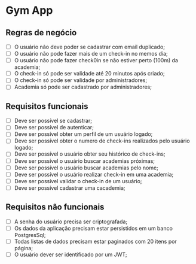 # Gym App

## Regras de negócio

- [ ] O usuário não deve poder se cadastrar com email duplicado;
- [ ] O usuário não pode fazer mais de um check-in no memos dia;
- [ ] O usuário não pode fazer check0in se não estiver perto (100m) da academia;
- [ ] O check-in só pode ser validade até 20 minutos após criado;
- [ ] O check-in só pode ser validade por administradores;
- [ ] Academia só pode ser cadastrado por administradores;

## Requisitos funcionais

- [ ] Deve ser possível se cadastrar;
- [ ] Deve ser possível de autenticar;
- [ ] Deve ser possível obter um perfil de um usuário logado;
- [ ] Deve ser possível obter o numero de check-ins realizados pelo usuário logado;
- [ ] Deve ser possível o usuário obter seu histórico de check-ins;
- [ ] Deve ser possível o usuário buscar academias próximas;
- [ ] Deve ser possível o usuário buscar academias pelo nome;
- [ ] Deve ser possível o usuário realizar check-in em uma academia;
- [ ] Deve ser possível validar o check-in de um usuário;
- [ ] Deve ser possível cadastrar uma cacademia; 

## Requisitos não funcionais

- [ ] A senha do usuário precisa ser criptografada;
- [ ] Os dados da aplicação precisam estar persistidos em um banco PostgresSql;
- [ ] Todas listas de dados precisam estar paginados com 20 itens por página;
- [ ] O usuário dever ser identificado por um JWT;
